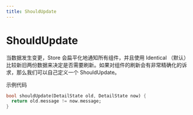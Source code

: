 ```yaml
---
title: ShouldUpdate
---
```


# ShouldUpdate

当数据发生变更，Store 会扁平化地通知所有组件，并且使用 Identical （默认）比较新旧两份数据来决定是否需要刷新。如果对组件的刷新会有非常精确化的诉求，那么我们可以自己定义一个 ShouldUpdate。

示例代码
```dart
bool shouldUpdate(DetailState old, DetailState now) {
  return old.message != now.message;
}
```
